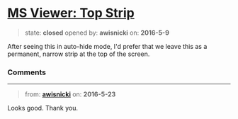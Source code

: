 # [MS Viewer: Top Strip](https://github.com/livingstoneonline/livingstoneonline/issues/21)

> state: **closed** opened by: **awisnicki** on: **2016-5-9**

After seeing this in auto-hide mode, I&#x27;d prefer that we leave this as a permanent, narrow strip at the top of the screen.


### Comments

---
> from: [**awisnicki**](https://github.com/livingstoneonline/livingstoneonline/issues/21#issuecomment-221063333) on: **2016-5-23**

Looks good. Thank you.

